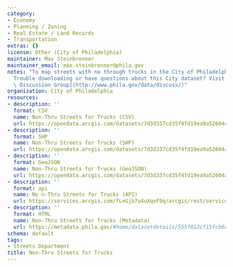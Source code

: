 ```yaml
---
category:
- Economy
- Planning / Zoning
- Real Estate / Land Records
- Transportation
extras: {}
license: Other (City of Philadelphia)
maintainer: Max Steinbrenner
maintainer_email: max.steinbrenner@phila.gov
notes: "To map streets with no through trucks in the City of Philadelphia. \r\n\r\n\
  Trouble downloading or have questions about this City dataset? Visit the [OpenDataPhilly\
  \ Discussion Group](http://www.phila.gov/data/discuss/)"
organization: City of Philadelphia
resources:
- description: ''
  format: CSV
  name: Non-Thru Streets for Trucks (CSV)
  url: https://opendata.arcgis.com/datasets/7d3d337cd35f4fd19ea9a52604a89bfe_0.csv
- description: ''
  format: SHP
  name: Non-Thru Streets for Trucks (SHP)
  url: https://opendata.arcgis.com/datasets/7d3d337cd35f4fd19ea9a52604a89bfe_0.zip
- description: ''
  format: GeoJSON
  name: Non-Thru Streets for Trucks (GeoJSON)
  url: https://opendata.arcgis.com/datasets/7d3d337cd35f4fd19ea9a52604a89bfe_0.geojson
- description: ''
  format: api
  name: No n-Thru Streets for Trucks (API)
  url: https://services.arcgis.com/fLeGjb7u4uXqeF9q/arcgis/rest/services/No_thru_Trucks/FeatureServer/0/query?outFields=*&where=1%3D1
- description: ''
  format: HTML
  name: Non-Thru Streets for Trucks (Metadata)
  url: https://metadata.phila.gov/#home/datasetdetails/555f812cf15fcb6c6ed44113/representationdetails/5571b1b9e4fb1d91393c214d/
schema: default
tags:
- Streets Department
title: Non-Thru Streets for Trucks
---
```

